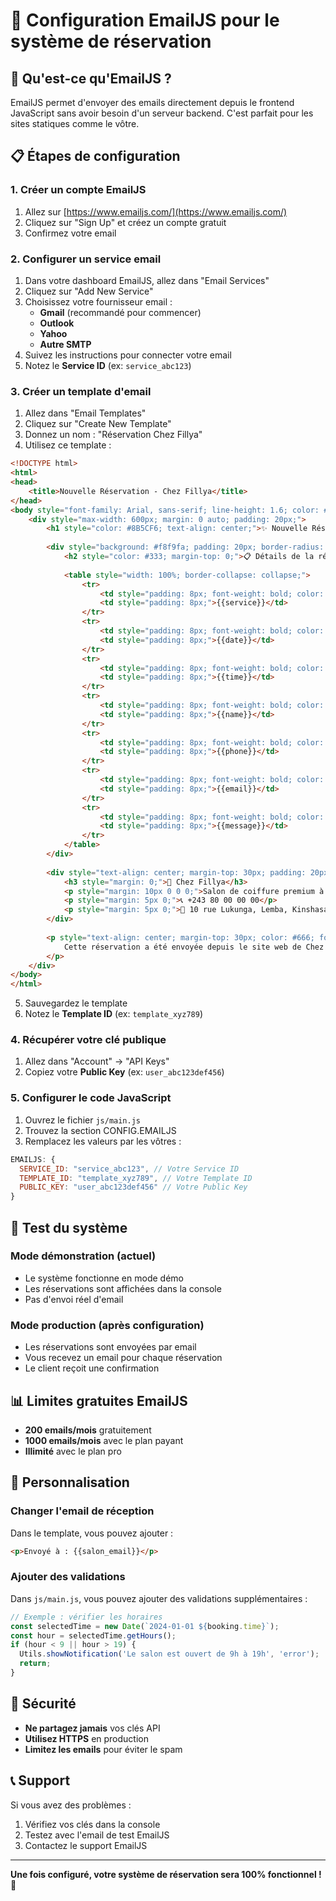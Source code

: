 # 📧 Configuration EmailJS pour le système de réservation

## 🎯 Qu'est-ce qu'EmailJS ?

EmailJS permet d'envoyer des emails directement depuis le frontend JavaScript sans avoir besoin d'un serveur backend. C'est parfait pour les sites statiques comme le vôtre.

## 📋 Étapes de configuration

### 1. Créer un compte EmailJS
1. Allez sur [https://www.emailjs.com/](https://www.emailjs.com/)
2. Cliquez sur "Sign Up" et créez un compte gratuit
3. Confirmez votre email

### 2. Configurer un service email
1. Dans votre dashboard EmailJS, allez dans "Email Services"
2. Cliquez sur "Add New Service"
3. Choisissez votre fournisseur email :
   - **Gmail** (recommandé pour commencer)
   - **Outlook**
   - **Yahoo**
   - **Autre SMTP**
4. Suivez les instructions pour connecter votre email
5. Notez le **Service ID** (ex: `service_abc123`)

### 3. Créer un template d'email
1. Allez dans "Email Templates"
2. Cliquez sur "Create New Template"
3. Donnez un nom : "Réservation Chez Fillya"
4. Utilisez ce template :

```html
<!DOCTYPE html>
<html>
<head>
    <title>Nouvelle Réservation - Chez Fillya</title>
</head>
<body style="font-family: Arial, sans-serif; line-height: 1.6; color: #333;">
    <div style="max-width: 600px; margin: 0 auto; padding: 20px;">
        <h1 style="color: #8B5CF6; text-align: center;">✨ Nouvelle Réservation ✨</h1>
        
        <div style="background: #f8f9fa; padding: 20px; border-radius: 10px; margin: 20px 0;">
            <h2 style="color: #333; margin-top: 0;">📋 Détails de la réservation</h2>
            
            <table style="width: 100%; border-collapse: collapse;">
                <tr>
                    <td style="padding: 8px; font-weight: bold; color: #666;">Service :</td>
                    <td style="padding: 8px;">{{service}}</td>
                </tr>
                <tr>
                    <td style="padding: 8px; font-weight: bold; color: #666;">Date :</td>
                    <td style="padding: 8px;">{{date}}</td>
                </tr>
                <tr>
                    <td style="padding: 8px; font-weight: bold; color: #666;">Heure :</td>
                    <td style="padding: 8px;">{{time}}</td>
                </tr>
                <tr>
                    <td style="padding: 8px; font-weight: bold; color: #666;">Nom :</td>
                    <td style="padding: 8px;">{{name}}</td>
                </tr>
                <tr>
                    <td style="padding: 8px; font-weight: bold; color: #666;">Téléphone :</td>
                    <td style="padding: 8px;">{{phone}}</td>
                </tr>
                <tr>
                    <td style="padding: 8px; font-weight: bold; color: #666;">Email :</td>
                    <td style="padding: 8px;">{{email}}</td>
                </tr>
                <tr>
                    <td style="padding: 8px; font-weight: bold; color: #666;">Message :</td>
                    <td style="padding: 8px;">{{message}}</td>
                </tr>
            </table>
        </div>
        
        <div style="text-align: center; margin-top: 30px; padding: 20px; background: #8B5CF6; color: white; border-radius: 10px;">
            <h3 style="margin: 0;">🎨 Chez Fillya</h3>
            <p style="margin: 10px 0 0 0;">Salon de coiffure premium à Kinshasa</p>
            <p style="margin: 5px 0;">📞 +243 80 00 00 00</p>
            <p style="margin: 5px 0;">📍 10 rue Lukunga, Lemba, Kinshasa</p>
        </div>
        
        <p style="text-align: center; margin-top: 30px; color: #666; font-size: 14px;">
            Cette réservation a été envoyée depuis le site web de Chez Fillya.
        </p>
    </div>
</body>
</html>
```

5. Sauvegardez le template
6. Notez le **Template ID** (ex: `template_xyz789`)

### 4. Récupérer votre clé publique
1. Allez dans "Account" → "API Keys"
2. Copiez votre **Public Key** (ex: `user_abc123def456`)

### 5. Configurer le code JavaScript
1. Ouvrez le fichier `js/main.js`
2. Trouvez la section CONFIG.EMAILJS
3. Remplacez les valeurs par les vôtres :

```javascript
EMAILJS: {
  SERVICE_ID: "service_abc123", // Votre Service ID
  TEMPLATE_ID: "template_xyz789", // Votre Template ID
  PUBLIC_KEY: "user_abc123def456" // Votre Public Key
}
```

## 🧪 Test du système

### Mode démonstration (actuel)
- Le système fonctionne en mode démo
- Les réservations sont affichées dans la console
- Pas d'envoi réel d'email

### Mode production (après configuration)
- Les réservations sont envoyées par email
- Vous recevez un email pour chaque réservation
- Le client reçoit une confirmation

## 📊 Limites gratuites EmailJS

- **200 emails/mois** gratuitement
- **1000 emails/mois** avec le plan payant
- **Illimité** avec le plan pro

## 🔧 Personnalisation

### Changer l'email de réception
Dans le template, vous pouvez ajouter :
```html
<p>Envoyé à : {{salon_email}}</p>
```

### Ajouter des validations
Dans `js/main.js`, vous pouvez ajouter des validations supplémentaires :
```javascript
// Exemple : vérifier les horaires
const selectedTime = new Date(`2024-01-01 ${booking.time}`);
const hour = selectedTime.getHours();
if (hour < 9 || hour > 19) {
  Utils.showNotification('Le salon est ouvert de 9h à 19h', 'error');
  return;
}
```

## 🚨 Sécurité

- **Ne partagez jamais** vos clés API
- **Utilisez HTTPS** en production
- **Limitez les emails** pour éviter le spam

## 📞 Support

Si vous avez des problèmes :
1. Vérifiez vos clés dans la console
2. Testez avec l'email de test EmailJS
3. Contactez le support EmailJS

---

**Une fois configuré, votre système de réservation sera 100% fonctionnel !** 🎉